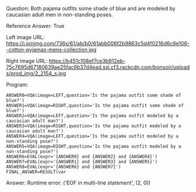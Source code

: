 Question: Both pajama outfits some shade of blue and are modeled by caucasian adult men in non-standing poses.

Reference Answer: True

Left image URL: https://i.pinimg.com/736x/61/ab/b0/61abb006f2b9863c5d4f0216d6c8e106--cotton-pyjamas-mens-collection.jpg

Right image URL: https://b451c108ef7ce3b912eb-75c7695d67180639ae25fac6b37d4ead.ssl.cf3.rackcdn.com/bonsoir/uploads/prod_img/2_2154_s.jpg

Program:

```
ANSWER0=VQA(image=LEFT,question='Is the pajama outfit some shade of blue?')
ANSWER1=VQA(image=RIGHT,question='Is the pajama outfit some shade of blue?')
ANSWER2=VQA(image=LEFT,question='Is the pajama outfit modeled by a caucasian adult man?')
ANSWER3=VQA(image=RIGHT,question='Is the pajama outfit modeled by a caucasian adult man?')
ANSWER4=VQA(image=LEFT,question='Is the pajama outfit modeled by a non-standing pose?')
ANSWER5=VQA(image=RIGHT,question='Is the pajama outfit modeled by a non-standing pose?')
ANSWER6=EVAL(expr='{ANSWER0} and {ANSWER2} and {ANSWER4}')
ANSWER7=EVAL(expr='{ANSWER1} and {ANSWER3} and {ANSWER5}')
ANSWER8=EVAL(expr='{ANSWER6} and {ANSWER7}')
FINAL_ANSWER=RESULT(var
```
Answer: Runtime error: ('EOF in multi-line statement', (2, 0))

